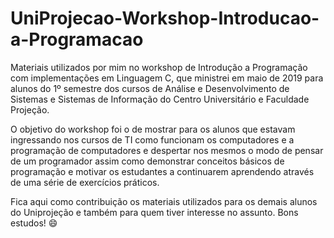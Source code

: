 # UniProjecao-Workshop-Introducao-a-Programacao
Materiais utilizados por mim no workshop de Introdução a Programação com implementações em Linguagem C, que ministrei em maio de 2019 para alunos do 1º semestre dos cursos de Análise e Desenvolvimento de Sistemas e Sistemas de Informação do Centro Universitário e Faculdade Projeção.

O objetivo do workshop foi o de mostrar para os alunos que estavam ingressando nos cursos de TI como funcionam os computadores e a programação de computadores e despertar nos mesmos o modo de pensar de um programador assim como demonstrar conceitos básicos de programação e motivar os estudantes a continuarem aprendendo através de uma série de exercícios práticos.

Fica aqui como contribuição os materiais utilizados para os demais alunos do Uniprojeção e também para quem tiver interesse no assunto. Bons estudos! :smile:
